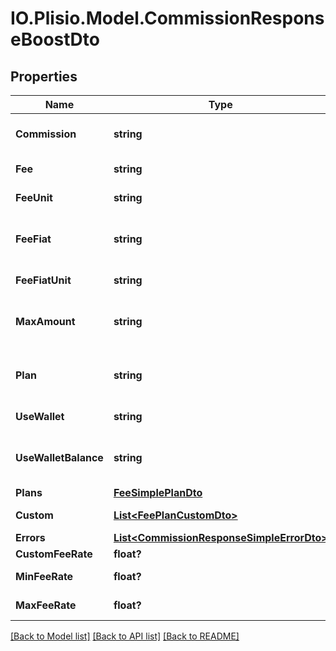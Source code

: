 # IO.Plisio.Model.CommissionResponseBoostDto
## Properties

Name | Type | Description | Notes
------------ | ------------- | ------------- | -------------
**Commission** | **string** | Plisio commission value | [optional] 
**Fee** | **string** | Cryptocurrency fee value | [optional] 
**FeeUnit** | **string** | Cryptocurrency feeUnit value | [optional] 
**FeeFiat** | **string** | Cryptocurrency fee value in selected fiat currency | [optional] 
**FeeFiatUnit** | **string** | Selected fiat currency | [optional] 
**MaxAmount** | **string** | Maximum allowed amount to withdrawal | [optional] 
**Plan** | **string** | Plisio&#x27;s cryptocurrency fee estimation plan | [optional] 
**UseWallet** | **string** | Pay fee from wallet | [optional] 
**UseWalletBalance** | **string** | Balance of wallet that will be used to pay fee | [optional] 
**Plans** | [**FeeSimplePlanDto**](FeeSimplePlanDto.md) |  | [optional] 
**Custom** | [**List&lt;FeePlanCustomDto&gt;**](FeePlanCustomDto.md) | Cryptocurrency fee limits | [optional] 
**Errors** | [**List&lt;CommissionResponseSimpleErrorDto&gt;**](CommissionResponseSimpleErrorDto.md) |  | [optional] 
**CustomFeeRate** | **float?** |  | [optional] 
**MinFeeRate** | **float?** | Minimal fee rate for boost | [optional] 
**MaxFeeRate** | **float?** | Maximum fee rate for boost | [optional] 

[[Back to Model list]](../README.md#documentation-for-models) [[Back to API list]](../README.md#documentation-for-api-endpoints) [[Back to README]](../README.md)

